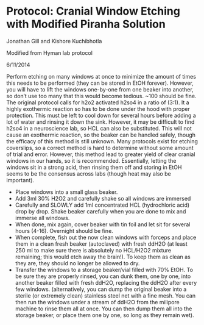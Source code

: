 # Protocol: Cranial Window Etching with Modified Piranha Solution

Jonathan Gill and Kishore Kuchibhotla

Modified from Hyman lab protocol

6/11/2014

Perform etching on many windows at once to minimize the amount of times this
needs to be performed (they can be stored in EtOH forever). However, you will
have to lift the windows one-by-one from one beaker into another, so don’t use
too many that this would become tedious. ~100 should be fine.
The original protocol calls for h2o2 activated h2so4 in a ratio of (3:1). It a highly
exothermic reaction so has to be done under the hood with proper protection.
This must be left to cool down for several hours before adding a lot of water and
rinsing it down the sink.
However, it may be difficult to find h2so4 in a neuroscience lab, so HCL can also
be substituted. This will not cause an exothermic reaction, so the beaker can be
handled safely, though the efficacy of this method is still unknown. Many
protocols exist for etching coverslips, so a correct method is hard to determine
without some amount of trial and error. However, this method lead to greater
yield of clear cranial windows in our hands, so it is recommended. Essentially,
letting the windows sit in a strong acid, then rinsing them off and storing in EtOH
seems to be the consensus across labs (though heat may also be important).


*	Place windows into a small glass beaker.
*	Add 3ml 30% H2O2 and carefully shake so all windows are immersed 
*	Carefully and SLOWLY add 1ml concentrated HCL (hydrochloric acid) drop by drop. Shake beaker carefully when you are done to mix and immerse all windows.
*	When done, mix again, cover beaker with tin foil and let sit for several hours (4-16). Overnight should be fine. 
*	When complete, fish out the now clean windows with forceps and place them in a clean fresh beaker (autoclaved) with fresh ddH2O (at least 250 ml to make sure there is absolutely no HCL/H2O2 mixture remaining; this would etch away the brain!). To keep them as clean as they are, they should no longer be allowed to dry. 
*	Transfer the windows to a storage beaker/vial filled with 70% EtOH. To be sure they are properly rinsed, you can dunk them, one by one, into another beaker filled with fresh ddH2O, replacing the ddH2O after every few windows. (alternatively, you can dump the original beaker into a sterile (or extremely clean) stainless steel net with a fine mesh. You can then run the windows under a stream of ddH2O from the milipore machine to rinse them all at once. You can then dump them all into the storage beaker, or place them one by one, so long as they remain wet). 
